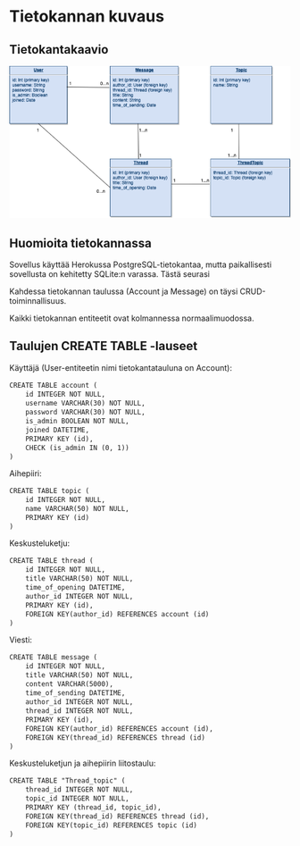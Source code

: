 # Tietokannan kuvaus

## Tietokantakaavio

![](Tietokantakaavio.png)

## Huomioita tietokannassa

Sovellus käyttää Herokussa PostgreSQL-tietokantaa, mutta paikallisesti sovellusta on kehitetty SQLite:n varassa. Tästä seurasi 

Kahdessa tietokannan taulussa (Account ja Message) on täysi CRUD-toiminnallisuus.

Kaikki tietokannan entiteetit ovat kolmannessa normaalimuodossa.

## Taulujen CREATE TABLE -lauseet

Käyttäjä (User-entiteetin nimi tietokantatauluna on Account):
```
CREATE TABLE account (
	id INTEGER NOT NULL, 
	username VARCHAR(30) NOT NULL, 
	password VARCHAR(30) NOT NULL, 
	is_admin BOOLEAN NOT NULL, 
	joined DATETIME, 
	PRIMARY KEY (id), 
	CHECK (is_admin IN (0, 1))
)
```


Aihepiiri:
```
CREATE TABLE topic (
	id INTEGER NOT NULL, 
	name VARCHAR(50) NOT NULL, 
	PRIMARY KEY (id)
)
```


Keskusteluketju:
```
CREATE TABLE thread (
	id INTEGER NOT NULL, 
	title VARCHAR(50) NOT NULL, 
	time_of_opening DATETIME, 
	author_id INTEGER NOT NULL, 
	PRIMARY KEY (id), 
	FOREIGN KEY(author_id) REFERENCES account (id)
)
```


Viesti:
```
CREATE TABLE message (
	id INTEGER NOT NULL, 
	title VARCHAR(50) NOT NULL, 
	content VARCHAR(5000), 
	time_of_sending DATETIME, 
	author_id INTEGER NOT NULL, 
	thread_id INTEGER NOT NULL, 
	PRIMARY KEY (id), 
	FOREIGN KEY(author_id) REFERENCES account (id), 
	FOREIGN KEY(thread_id) REFERENCES thread (id)
)
```


Keskusteluketjun ja aihepiirin liitostaulu:
```
CREATE TABLE "Thread_topic" (
	thread_id INTEGER NOT NULL, 
	topic_id INTEGER NOT NULL, 
	PRIMARY KEY (thread_id, topic_id), 
	FOREIGN KEY(thread_id) REFERENCES thread (id), 
	FOREIGN KEY(topic_id) REFERENCES topic (id)
)
```

